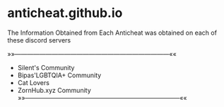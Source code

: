 # anticheat.github.io

The Information Obtained from Each Anticheat was obtained on each of these discord servers

»»—————————————————————————««
* Silent's Community
* Bipas'LGBTQIA+ Community
* Cat Lovers
* ZornHub.xyz Community
»»—————————————————————————««
